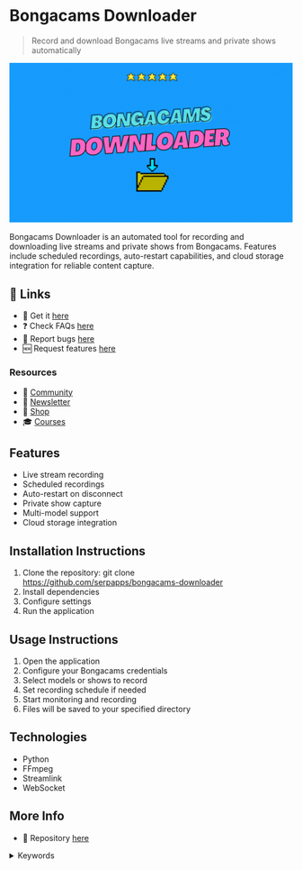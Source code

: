 # Bongacams Downloader

> Record and download Bongacams live streams and private shows automatically

![Bongacams Downloader](https://raw.githubusercontent.com/serpapps/bongacams-downloader/assets/images/bongacams-downloader.gif)

Bongacams Downloader is an automated tool for recording and downloading live streams and private shows from Bongacams. Features include scheduled recordings, auto-restart capabilities, and cloud storage integration for reliable content capture.

## 🔗 Links

- 🎁 Get it [here](https://serp.ly/bongacams-downloader)
- ❓ Check FAQs [here](https://github.com/orgs/serpapps/discussions/categories/faq)
- 🐛 Report bugs [here](https://github.com/serpapps/bongacams-downloader/issues)
- 🆕 Request features [here](https://github.com/serpapps/bongacams-downloader/issues)

### Resources

- 💬 [Community](https://serp.ly/@serp/community)
- 💌 [Newsletter](https://serp.ly/@serp/email)
- 🛒 [Shop](https://serp.ly/@serp/store)
- 🎓 [Courses](https://serp.ly/@serp/courses)

## Features

- Live stream recording
- Scheduled recordings
- Auto-restart on disconnect
- Private show capture
- Multi-model support
- Cloud storage integration

## Installation Instructions

1. Clone the repository: git clone https://github.com/serpapps/bongacams-downloader
2. Install dependencies
3. Configure settings
4. Run the application

## Usage Instructions

1. Open the application
2. Configure your Bongacams credentials
3. Select models or shows to record
4. Set recording schedule if needed
5. Start monitoring and recording
6. Files will be saved to your specified directory

## Technologies

- Python
- FFmpeg
- Streamlink
- WebSocket

## More Info

- 📁 Repository [here](https://github.com/serpapps/bongacams-downloader)

<details>
<summary>Keywords</summary>

bongacams downloader
</details>

